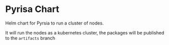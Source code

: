 # Pyrisa Chart
Helm chart for Pyrsia to run a cluster of nodes. 

It will run the nodes  as a kubernetes cluster, the packages will be published to the `artifacts` branch
